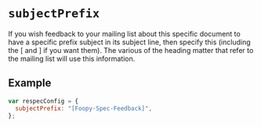 # `subjectPrefix`

If you wish feedback to your mailing list about this specific document to have a specific prefix subject in its subject line, then specify this (including the [ and ] if you want them). The various of the heading matter that refer to the mailing list will use this information.

## Example

```js
var respecConfig = {
  subjectPrefix: "[Foopy-Spec-Feedback]",
};
```
